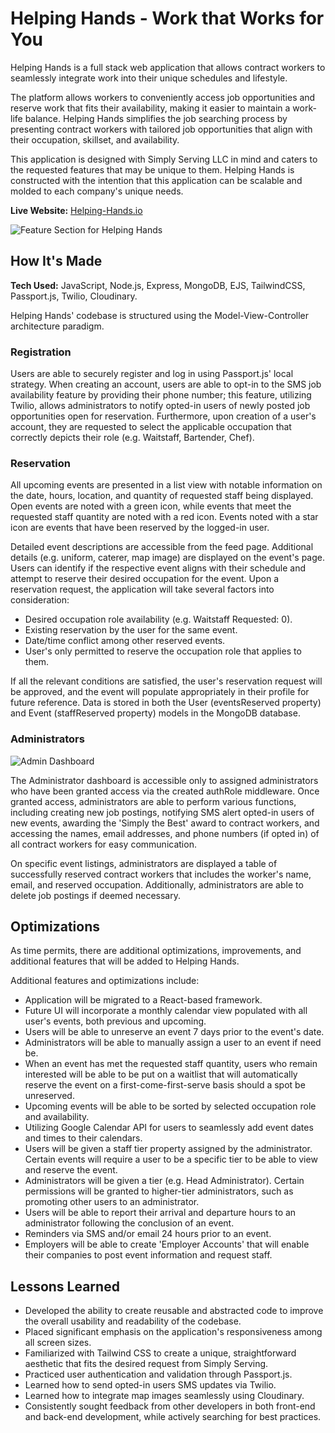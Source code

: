 # Helping Hands - Work that Works for You

Helping Hands is a full stack web application that allows contract workers to seamlessly integrate work into their unique schedules and lifestyle. 

The platform allows workers to conveniently access job opportunities and reserve work that fits their availability, making it easier to maintain a work-life balance. Helping Hands simplifies the job searching process by presenting contract workers with tailored job opportunities that align with their occupation, skillset, and availability. 

This application is designed with Simply Serving LLC in mind and caters to the requested features that may be unique to them. Helping Hands is constructed with the intention that this application can be scalable and molded to each company's unique needs.

**Live Website:** [Helping-Hands.io](https://www.helping-hands.io/)

![Feature Section for Helping Hands](https://user-images.githubusercontent.com/98838825/232606962-a94066b6-c7e1-4ec9-8847-c1a15aad8eb7.png)

## How It's Made

**Tech Used:** JavaScript, Node.js, Express, MongoDB, EJS, TailwindCSS, Passport.js, Twilio, Cloudinary.

Helping Hands' codebase is structured using the Model-View-Controller architecture paradigm. 

### **Registration** 

Users are able to securely register and log in using Passport.js' local strategy. When creating an account, users are able to opt-in to the SMS job availability feature by providing their phone number; this feature, utilizing Twilio, allows administrators to notify opted-in users of newly posted job opportunities open for reservation. Furthermore, upon creation of a user's account, they are requested to select the applicable occupation that correctly depicts their role (e.g. Waitstaff, Bartender, Chef).

### **Reservation**

All upcoming events are presented in a list view with notable information on the date, hours, location, and quantity of requested staff being displayed. Open events are noted with a green icon, while events that meet the requested staff quantity are noted with a red icon. Events noted with a star icon are events that have been reserved by the logged-in user.

Detailed event descriptions are accessible from the feed page. Additional details (e.g. uniform, caterer, map image) are displayed on the event's page. Users can identify if the respective event aligns with their schedule and attempt to reserve their desired occupation for the event. Upon a reservation request, the application will take several factors into consideration:

* Desired occupation role availability (e.g. Waitstaff Requested: 0).
* Existing reservation by the user for the same event.
* Date/time conflict among other reserved events.
* User's only permitted to reserve the occupation role that applies to them.

If all the relevant conditions are satisfied, the user's reservation request will be approved, and the event will populate appropriately in their profile for future reference. Data is stored in both the User (eventsReserved property) and Event (staffReserved property) models in the MongoDB database.

### **Administrators**

![Admin Dashboard](https://user-images.githubusercontent.com/98838825/232607283-b7921f1e-a8cd-4d96-887c-29764059c383.png)

The Administrator dashboard is accessible only to assigned administrators who have been granted access via the created authRole middleware. Once granted access, administrators are able to perform various functions, including creating new job postings, notifying SMS alert opted-in users of new events, awarding the 'Simply the Best' award to contract workers, and accessing the names, email addresses, and phone numbers (if opted in) of all contract workers for easy communication.

On specific event listings, administrators are displayed a table of successfully reserved contract workers that includes the worker's name, email, and reserved occupation. Additionally, administrators are able to delete job postings if deemed necessary. 

## Optimizations
As time permits, there are additional optimizations, improvements, and additional features that will be added to Helping Hands. 

Additional features and optimizations include:

* Application will be migrated to a React-based framework.
* Future UI will incorporate a monthly calendar view populated with all user's events, both previous and upcoming.
* Users will be able to unreserve an event 7 days prior to the event's date.
* Administrators will be able to manually assign a user to an event if need be.
* When an event has met the requested staff quantity, users who remain interested will be able to be put on a waitlist that will automatically reserve the event on a first-come-first-serve basis should a spot be unreserved.
* Upcoming events will be able to be sorted by selected occupation role and availability.
* Utilizing Google Calendar API for users to seamlessly add event dates and times to their calendars.
* Users will be given a staff tier property assigned by the administrator. Certain events will require a user to be a specific tier to be able to view and reserve the event.
* Administrators will be given a tier (e.g. Head Administrator). Certain permissions will be granted to higher-tier administrators, such as promoting other users to an administrator.
* Users will be able to report their arrival and departure hours to an administrator following the conclusion of an event.
* Reminders via SMS and/or email 24 hours prior to an event.
* Employers will be able to create 'Employer Accounts' that will enable their companies to post event information and request staff.

## Lessons Learned
* Developed the ability to create reusable and abstracted code to improve the overall usability and readability of the codebase.
* Placed significant emphasis on the application's responsiveness among all screen sizes.
* Familiarized with Tailwind CSS to create a unique, straightforward aesthetic that fits the desired request from Simply Serving.
* Practiced user authentication and validation through Passport.js.
* Learned how to send opted-in users SMS updates via Twilio.
* Learned how to integrate map images seamlessly using Cloudinary.
* Consistently sought feedback from other developers in both front-end and back-end development, while actively searching for best practices.
